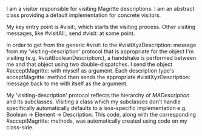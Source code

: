 I am a visitor responsible for visiting Magritte descriptions. I am an abstract class providing a default implementation for concrete visitors.

My key entry point is #visit:, which starts the visiting process. Other visiting messages, like #visitAll:, send #visit: at some point.

In order to get from the generic #visit: to the #visitXyzDescription: message from my 'visiting-description' protocol that is appropriate for the object I'm visiting (e.g. #visitBooleanDescription:), a handshake is performed between me and that object using two double-dispatches. I send the object #acceptMagritte: with myself as argument. Each description type's acceptMagritte: method then sends the appropriate #visitXyzDescription: message back to me with itself as the argument.

My 'visiting-description' protocol reflects the hierarchy of *MADescription* and its subclasses. Visiting a class which my subclasses don't handle specifically automatically defaults to a less-specific implementation e.g. Boolean -> Element -> Description. This code, along with the corresponding #acceptMagritte: methods, was automatically created using code on my class-side.